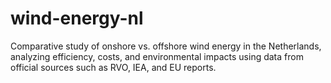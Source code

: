 # wind-energy-nl
Comparative study of onshore vs. offshore wind energy in the Netherlands, analyzing efficiency, costs, and environmental impacts using data from official sources such as RVO, IEA, and EU reports.
